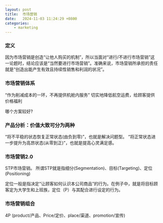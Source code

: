 ```yaml
---
layout: post
title:  市场营销
date:   2024-11-03 11:24:29 +0800
categories: 
    - marketing
---
```


### 定义

因为市场营销是创造“让他人购买的机制”，所以当面对“进行/不进行市场营销”这一论题时，结论应该是“当然要进行市场营销”。准确来说，市场营销所承担的责任就是“创造出能产生有效且持续性销售和利润的状况”。

### 市场营销体系

“作为削减成本的一环，不再提供机舱内服务”
切实地降低航空运费，给顾客提供价格福利

哪个方案较好?

### 产品分析：价值大致可分为两种

“将不平稳的状态恢复正常状态(由负到零)”，也就是解决问题型。
“将正常状态进一步提升为高昂状态(从零到正)”，也就是提高心灵满足感。

### 市场营销2.0

STP市场营销。
所谓STP就是指细分(Segmentation)、目标(Targeting)、定位(Positioning)

定位一般是指决定“让顾客如何认识本公司商品”的行为。在例子中，就是将目标顾客定为大学生和上班族，定位（P）与其配合进行设定的行为。

### 市场营销组合

4P (product/产品、Price/定价、place/渠道、promotion/宣传)

<!-- “差异化”的界限 -->